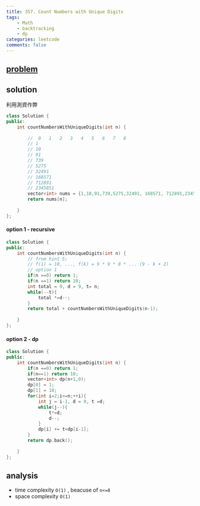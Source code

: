 ```yaml
---
title: 357. Count Numbers with Unique Digits
tags:
    - Math
    - backtracking
    - dp
categories: leetcode
comments: false
---
```


## [problem](https://leetcode.com/problems/count-numbers-with-unique-digits/)

## solution
利用測資作弊
```c++
class Solution {
public:
    int countNumbersWithUniqueDigits(int n) {
        
        //  0   1   2   3   4   5   6   7   8  
        // 1
        // 10
        // 91
        // 739
        // 5275
        // 32491
        // 168571
        // 712891
        // 2345851
        vector<int> nums = {1,10,91,739,5275,32491, 168571, 712891,2345851};
        return nums[n];
        
    }
};
```

#### option 1 - recursive
```c++
class Solution {
public:
    int countNumbersWithUniqueDigits(int n) {
        // from hint 5;
        // f(1) = 10, ..., f(k) = 9 * 9 * 8 * ... (9 - k + 2) 
        // option 1
        if(n ==0) return 1;
        if(n ==1) return 10;
        int total = 9, d = 9, t= n;
        while(--t){
            total *=d--;
        }
        return total + countNumbersWithUniqueDigits(n-1);
        
    }
};
```

#### option 2 - dp
```c++
class Solution {
public:
    int countNumbersWithUniqueDigits(int n) {
        if(n ==0) return 1;
        if(n==1) return 10;
        vector<int> dp(n+1,0);
        dp[0] = 1;
        dp[1] = 10;
        for(int i=2;i<=n;++i){
            int j = i-1, d = 9, t =d;
            while(j--){
                t*=d;
                d--;
            }
            dp[i] += t+dp[i-1];
        }
        return dp.back();
        
    }
};
```
## analysis
- time complexity `O(1)` , beacuse of `n<=8`
- space complexity `O(1)`
